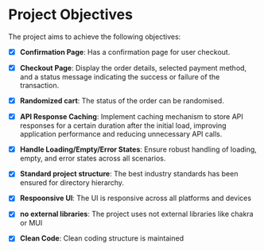 # Project Objectives

The project aims to achieve the following objectives:

- [x] **Confirmation Page**: Has a confirmation page for user checkout.

- [x] **Checkout Page**: Display the order details, selected payment method, and a status
message indicating the success or failure of the transaction.

- [x] **Randomized cart**: The status of the order can be randomised.

- [x] **API Response Caching**: Implement caching mechanism to store API responses for a certain duration after the initial load, improving application performance and reducing unnecessary API calls.

- [x] **Handle Loading/Empty/Error States**: Ensure robust handling of loading, empty, and error states across all scenarios.

- [x] **Standard project structure**: The best industry standards has been ensured for directory hierarchy.

- [x] **Respoonsive UI**: The UI is responsive across all platforms and devices

- [x] **no external libraries**: The project uses not external libraries like chakra or MUI

- [x] **Clean Code**: Clean coding structure is maintained

